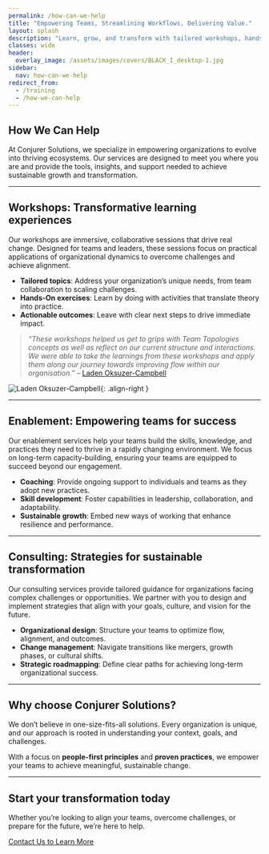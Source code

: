 ```yaml
---
permalink: /how-can-we-help
title: "Empowering Teams, Streamlining Workflows, Delivering Value."
layout: splash
description: "Learn, grow, and transform with tailored workshops, hands-on enablement, and expert consultancy."
classes: wide
header: 
  overlay_image: /assets/images/covers/BLACK_I_desktop-1.jpg
sidebar:
  nav: how-can-we-help
redirect_from:
  - /training
  - /how-we-can-help
---
```


## How We Can Help

At Conjurer Solutions, we specialize in empowering organizations to evolve into thriving ecosystems. Our services are designed to meet you where you are and provide the tools, insights, and support needed to achieve sustainable growth and transformation.

---

## Workshops: Transformative learning experiences

Our workshops are immersive, collaborative sessions that drive real change. Designed for teams and leaders, these sessions focus on practical applications of organizational dynamics to overcome challenges and achieve alignment.

- **Tailored topics**: Address your organization’s unique needs, from team collaboration to scaling challenges.  
- **Hands-On exercises**: Learn by doing with activities that translate theory into practice.  
- **Actionable outcomes**: Leave with clear next steps to drive immediate impact.  

> *“These workshops helped us get to grips with Team Topologies concepts as well as reflect on our current structure and interactions. We were able to take the learnings from these workshops and apply them along our journey towards improving flow within our organisation.”* – [Laden Oksuzer-Campbell](https://www.linkedin.com/in/laden-oksuzer-campbell-29907855)

![Laden Oksuzer-Campbell](/assets/images/profiles/laden_oksuzer-campbell){: .align-right }

---

## Enablement: Empowering teams for success

Our enablement services help your teams build the skills, knowledge, and practices they need to thrive in a rapidly changing environment. We focus on long-term capacity-building, ensuring your teams are equipped to succeed beyond our engagement.  

- **Coaching**: Provide ongoing support to individuals and teams as they adopt new practices.  
- **Skill development**: Foster capabilities in leadership, collaboration, and adaptability.  
- **Sustainable growth**: Embed new ways of working that enhance resilience and performance.  

---

## Consulting: Strategies for sustainable transformation

Our consulting services provide tailored guidance for organizations facing complex challenges or opportunities. We partner with you to design and implement strategies that align with your goals, culture, and vision for the future.  

- **Organizational design**: Structure your teams to optimize flow, alignment, and outcomes.  
- **Change management**: Navigate transitions like mergers, growth phases, or cultural shifts.  
- **Strategic roadmapping**: Define clear paths for achieving long-term organizational success.  

---

## Why choose Conjurer Solutions?

We don’t believe in one-size-fits-all solutions. Every organization is unique, and our approach is rooted in understanding your context, goals, and challenges.  

With a focus on **people-first principles** and **proven practices**, we empower your teams to achieve meaningful, sustainable change.

---

## Start your transformation today

Whether you’re looking to align your teams, overcome challenges, or prepare for the future, we’re here to help.

[Contact Us to Learn More](/contact)

